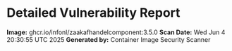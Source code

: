 # Detailed Vulnerability Report

**Image:** ghcr.io/infonl/zaakafhandelcomponent:3.5.0
**Scan Date:** Wed Jun  4 20:30:55 UTC 2025
**Generated by:** Container Image Security Scanner

